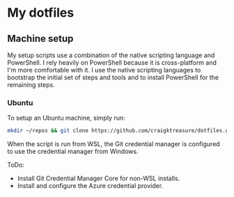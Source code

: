 # My dotfiles

## Machine setup

My setup scripts use a combination of the native scripting language and PowerShell. I rely heavily on PowerShell because
it is cross-platform and I'm more comfortable with it. I use the native scripting languages to bootstrap the initial
set of steps and tools and to install PowerShell for the remaining steps.

### Ubuntu

To setup an Ubuntu machine, simply run:

```bash
mkdir ~/repos && git clone https://github.com/craigktreasure/dotfiles.git ~/repos/dotfiles && ~/repos/dotfiles/scripts/setup-ubuntu.sh
```

When the script is run from WSL, the Git credential manager is configured to use the credential manager from Windows.

ToDo:

* Install Git Credential Manager Core for non-WSL installs.
* Install and configure the Azure credential provider.
